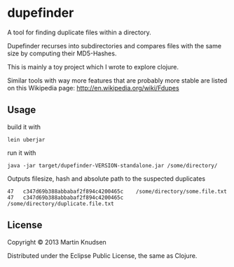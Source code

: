 # dupefinder

A tool for finding duplicate files within a directory.

Dupefinder recurses into subdirectories and compares files with the same size
by computing their MD5-Hashes.

This is mainly a toy project which I wrote to explore clojure.

Similar tools with way more features that are probably more stable are listed on this Wikipedia page: http://en.wikipedia.org/wiki/Fdupes

## Usage

build it with

    lein uberjar

run it with

    java -jar target/dupefinder-VERSION-standalone.jar /some/directory/

Outputs filesize, hash and absolute path to the suspected duplicates

    47 	 c347d69b388abbabaf2f894c4200465c 	 /some/directory/some.file.txt
    47 	 c347d69b388abbabaf2f894c4200465c 	 /some/directory/duplicate.file.txt

## License

Copyright © 2013 Martin Knudsen

Distributed under the Eclipse Public License, the same as Clojure.
